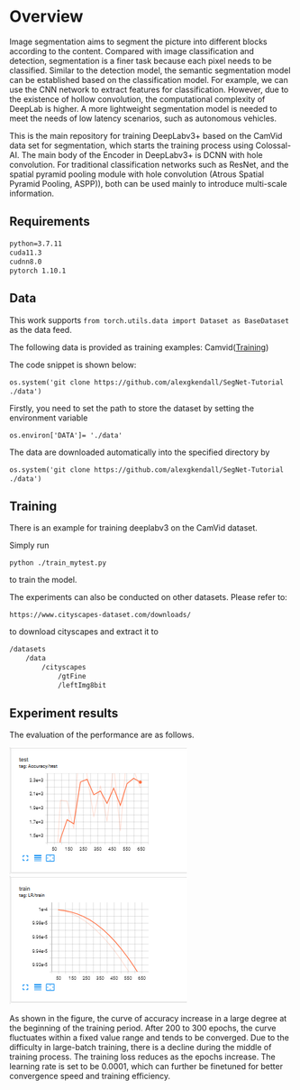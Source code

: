 # Overview

Image segmentation aims to segment the picture into different blocks according to the content. Compared with image classification and detection, segmentation is a finer task because each pixel needs to be classified. Similar to the detection model, the semantic segmentation model can be established based on the classification model. For example, we can use the CNN network to extract features for classification. However, due to the existence of hollow convolution, the computational complexity of DeepLab is higher. A more lightweight segmentation model is needed to meet the needs of low latency scenarios, such as autonomous vehicles.

This is the main repository for training DeepLabv3+ based on the CamVid data set for segmentation, which starts the training process using Colossal-AI. The main body of the Encoder in DeepLabv3+ is DCNN with hole convolution. For traditional classification networks such as ResNet, and the spatial pyramid pooling module with hole convolution (Atrous Spatial Pyramid Pooling, ASPP)), both can be used mainly to introduce multi-scale information.
## Requirements
```
python=3.7.11
cuda11.3
cudnn8.0
pytorch 1.10.1
```

## Data
This work supports `from torch.utils.data import Dataset as BaseDataset` as the data feed.

The following data is provided as training examples:
Camvid([Training](http://mi.eng.cam.ac.uk/research/projects/VideoRec/CamVid/))

The code snippet is shown below:
```
os.system('git clone https://github.com/alexgkendall/SegNet-Tutorial ./data')
```
Firstly, you need to set the path to store the dataset by setting the environment variable 
```
os.environ['DATA']= './data'
```
The data are downloaded automatically into the specified directory by
```
os.system('git clone https://github.com/alexgkendall/SegNet-Tutorial ./data')
```

## Training
There is an example for training deeplabv3 on the CamVid dataset.

Simply run
```
python ./train_mytest.py
```
to train the model.

The experiments can also be conducted on other datasets.
Please refer to: 
```
https://www.cityscapes-dataset.com/downloads/
```
to download cityscapes and extract it to
```
/datasets
    /data
        /cityscapes
            /gtFine
            /leftImg8bit
```

## Experiment results
The evaluation of the performance are as follows.

![results](results/accuracy.png)
![results](results/loss.png)

As shown in the figure, the curve of accuracy increase in a large degree at the beginning of the training period. After 200 to 300 epochs, the curve fluctuates within a fixed value range and tends to be converged. Due to the difficulty in large-batch training, there is a decline during the middle of training process. The training loss reduces as the epochs increase. The learning rate is set to be 0.0001, which can further be finetuned for better convergence speed and training efficiency.
